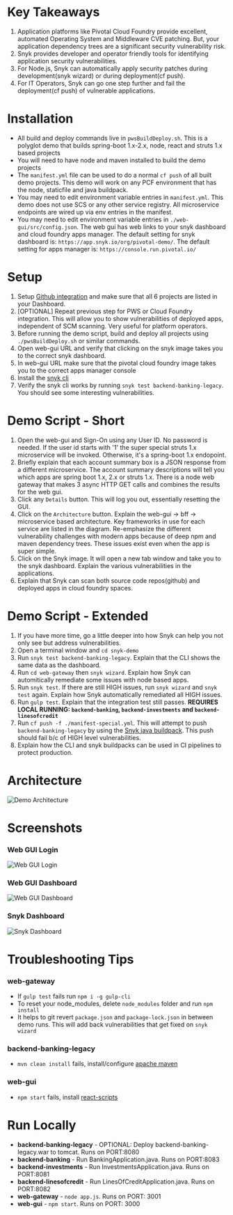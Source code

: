 # Key Takeaways
1. Application platforms like Pivotal Cloud Foundry provide excellent, automated Operating System
and Middleware CVE patching. But, your application dependency trees are a significant security vulnerability
risk.  
1. Snyk provides developer and operator friendly tools for identifying application security vulnerabilities.
1. For Node.js, Snyk can automatically apply security patches during 
development(snyk wizard) or during deployment(cf push).
1. For IT Operators, Snyk can go one step further and fail the deployment(cf push) of vulnerable applications.

# Installation
* All build and deploy commands live in `pwsBuildDeploy.sh`. 
This is a polyglot demo that builds spring-boot 1.x-2.x, node, react and struts 1.x based projects
* You will need to have node and maven installed to build the demo projects
* The `manifest.yml` file can be used to do a normal `cf push` of all built demo projects. This demo 
will work on any PCF environment that has the node, staticfile and java buildpack.
* You may need to edit environment variable entries in `manifest.yml`. This
demo does not use SCS or any other service registry. All microservice endpoints are wired up via env entries
in the manifest.
* You may need to edit environment variable entries in `./web-gui/src/config.json`. The web gui has web 
links to your snyk dashboard and cloud foundry apps manager. The default setting for snyk 
dashboard is: `https://app.snyk.io/org/pivotal-demo/`. The default setting for apps manager 
is: `https://console.run.pivotal.io/`

# Setup
1. Setup [Github integration](https://app.snyk.io/org/pivotal-demo/integrations) and make sure that all 6 projects are listed in your Dashboard. 
1. [OPTIONAL] Repeat previous step for PWS or Cloud Foundry integration. This will allow you to show vulnerabilities of
deployed apps, independent of SCM scanning. Very useful for platform operators.
1. Before running the demo script, build and deploy all projects using `./pwsBuildDeploy.sh` or similar commands.
1. Open web-gui URL and verify that clicking on the snyk image takes you to the correct snyk dashboard. 
1. In web-gui URL make sure that the pivotal cloud foundry image takes you to the correct apps manager console
1. Install the [snyk cli](https://snyk.io/docs/using-snyk)
1. Verify the snyk cli works by running `snyk test backend-banking-legacy`. You should see some interesting vulnerabilities.

# Demo Script - Short
1. Open the web-gui and Sign-On using any User ID. No password is needed. If the user id starts with '1' the super special
struts 1.x microservice will be invoked. Otherwise, it's a spring-boot 1.x endopoint.
1. Briefly explain that each account summary box is a JSON response from a different microservice. The account summary
descriptions will tell you which apps are spring boot 1.x, 2.x or struts 1.x. There is a node web gateway that makes 3 async HTTP GET calls
and combines the results for the web gui.
1. Click any `Details` button. This will log you out, essentially resetting the GUI.
1. Click on the `Architecture` button. Explain the web-gui -> bff -> microservice based architecture. Key frameworks
in use for each service are listed in the diagram. Re-emphasize the different vulnerability challenges
with modern apps because of deep npm and maven dependency trees. These issues exist even when the app is super simple.
1. Click on the Snyk image. It will open a new tab window and take you to the snyk dashboard. Explain the various 
vulnerabilities in the applications. 
1. Explain that Snyk can scan both source code repos(github) and deployed apps in cloud foundry spaces. 

# Demo Script - Extended
1. If you have more time, go a little deeper into how Snyk can help you not only see but address vulnerabilities.
1. Open a terminal window and `cd snyk-demo`
1. Run `snyk test backend-banking-legacy`. Explain that the CLI shows the same data as the dashboard.
1. Run `cd web-gateway` then `snyk wizard`. Explain how Snyk can automitically remediate some issues with node based apps.
1. Run `snyk test`. If there are still HIGH issues, run `snyk wizard` and `snyk test` again. Explain how Snyk 
automatically remediated all HIGH issues.
1. Run `gulp test`. Explain that the integration test still passes. **REQUIRES LOCAL RUNNING: `backend-banking`, 
`backend-investments` and `backend-linesofcredit`**
1. Run `cf push -f ./manifest-special.yml`. This will attempt to push `backend-banking-legacy` by using the [Snyk java buildpack](https://github.com/AH7/java-buildpack).
This push should fail b/c of HIGH level vulnerabilities. 
1. Explain how the CLI and snyk buildpacks can be used in CI pipelines to protect production.

# Architecture 
![Demo Architecture](fake-bank-architecture.png) 

# Screenshots
### Web GUI Login 
![Web GUI Login](web-gui-login.png)

### Web GUI Dashboard
![Web GUI Dashboard](web-gui-dashboard.png) 
### Snyk Dashboard
![Snyk Dashboard](snyk-dashboard.png) 

# Troubleshooting Tips
### web-gateway
* If `gulp test` fails run `npm i -g gulp-cli`
* To reset your node_modules, delete `node_modules` folder and run `npm install`
* It helps to git revert `package.json` and `package-lock.json` in between demo runs.
This will add back vulnerabilities that get fixed on `snyk wizard`
### backend-banking-legacy
* `mvn clean install` fails, install/configure [apache maven](https://maven.apache.org/download.cgi)
### web-gui
* `npm start` fails, install [react-scripts](https://www.npmjs.com/package/react-scripts) 

# Run Locally
* **backend-banking-legacy** - OPTIONAL: Deploy backend-banking-legacy.war to tomcat. Runs on PORT:8080
* **backend-banking** - Run BankingApplication.java. Runs on PORT:8083
* **backend-investments** - Run InvestmentsApplication.java. Runs on PORT:8081
* **backend-linesofcredit** - Run LinesOfCreditApplication.java. Runs on PORT:8082
* **web-gateway** - `node app.js`. Runs on PORT: 3001
* **web-gui** - `npm start`. Runs on PORT: 3000
